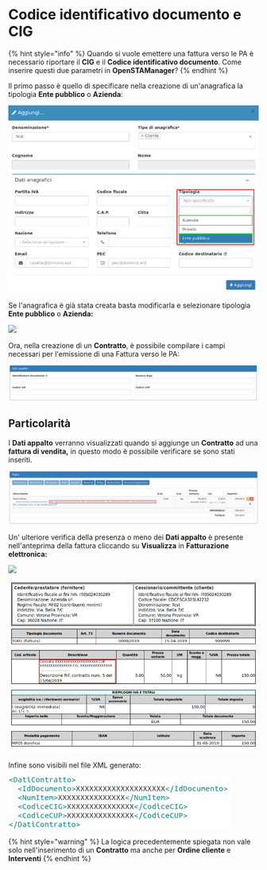 # Codice identificativo documento e CIG

{% hint style="info" %}
Quando si vuole emettere una fattura verso le PA è necessario riportare il **CIG** e il **Codice identificativo documento**. Come inserire questi due parametri in **OpenSTAManager**?
{% endhint %}

Il primo passo è quello di specificare nella creazione di un'anagrafica la tipologia **Ente pubblico** o **Azienda**:

![](../../.gitbook/assets/anagraficapercig.png)

Se l'anagrafica è già stata creata basta modificarla e selezionare tipologia **Ente pubblico** o **Azienda:**

![](../../.gitbook/assets/modifcaclienteenepubblico-1.png)

Ora, nella creazione di un **Contratto**, è possibile compilare i campi necessari per l'emissione di una Fattura verso le PA:

![](../../.gitbook/assets/datiappalto.png)

## Particolarità

I **Dati appalto** verranno visualizzati quando si aggiunge un **Contratto** ad una **fattura di vendita,** in questo modo è possibile verificare se sono stati inseriti.

![](../../.gitbook/assets/aggiuntofatturedivendita.png)

Un' ulteriore verifica della presenza o meno dei **Dati appalto** è presente nell'anteprima della fattura cliccando su **Visualizza** in **Fatturazione elettronica:**

![](../../.gitbook/assets/visualizzafe-1.png)

![](../../.gitbook/assets/visualizzacigecodiceidentificavodocumento.png)

Infine sono visibili nel file XML generato:

![](../../.gitbook/assets/cigecodiceidentificativodocumentoxml.png)

{% hint style="warning" %}
La logica precedentemente spiegata non vale solo nell'inserimento di un **Contratto** ma anche per **Ordine cliente** e **Interventi**
{% endhint %}

